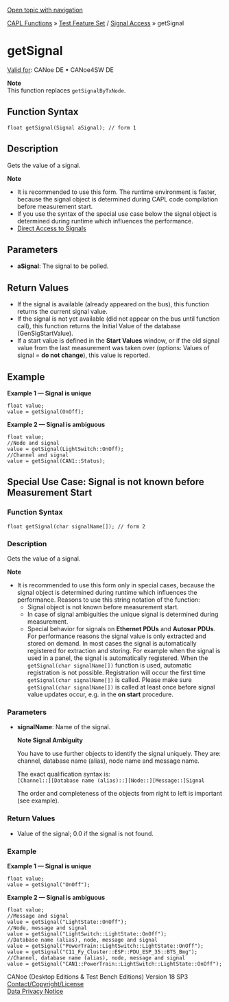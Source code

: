 [Open topic with navigation](../../../../../CANoeDEFamily.htm#Topics/CAPLFunctions/Test/Functions/CAPLfunctionGetSignal.md)

[CAPL Functions](../../CAPLfunctions.md) » [Test Feature Set](../CAPLfunctionsTFSOverview.md) / [Signal Access](../../SignalAccess/CAPLfunctionsSignalAccessOverview.md) » getSignal

# getSignal

[Valid for](../../../Shared/FeatureAvailability.md): CANoe DE • CANoe4SW DE

**Note**  
This function replaces `getSignalByTxNode`.

## Function Syntax

```plaintext
float getSignal(Signal aSignal); // form 1
```

## Description

Gets the value of a signal.

**Note**

- It is recommended to use this form. The runtime environment is faster, because the signal object is determined during CAPL code compilation before measurement start.
- If you use the syntax of the special use case below the signal object is determined during runtime which influences the performance.
- [Direct Access to Signals](../../../Shared/CAPL/SignalOrientedProgramming/SOPReadSignalValue.md)

## Parameters

- **aSignal**: The signal to be polled.

## Return Values

- If the signal is available (already appeared on the bus), this function returns the current signal value.
- If the signal is not yet available (did not appear on the bus until function call), this function returns the Initial Value of the database (GenSigStartValue).
- If a start value is defined in the **Start Values** window, or if the old signal value from the last measurement was taken over (options: Values of signal = **do not change**), this value is reported.

## Example

**Example 1 — Signal is unique**

```plaintext
float value;
value = getSignal(OnOff);
```

**Example 2 — Signal is ambiguous**

```plaintext
float value;
//Node and signal
value = getSignal(LightSwitch::OnOff);
//Channel and signal
value = getSignal(CAN1::Status);
```

## Special Use Case: Signal is not known before Measurement Start

### Function Syntax

```plaintext
float getSignal(char signalName[]); // form 2
```

### Description

Gets the value of a signal.

**Note**

- It is recommended to use this form only in special cases, because the signal object is determined during runtime which influences the performance. Reasons to use this string notation of the function:
  - Signal object is not known before measurement start.
  - In case of signal ambiguities the unique signal is determined during measurement.
  - Special behavior for signals on **Ethernet PDUs** and **Autosar PDUs**. For performance reasons the signal value is only extracted and stored on demand. In most cases the signal is automatically registered for extraction and storing. For example when the signal is used in a panel, the signal is automatically registered. When the `getSignal(char signalName[])` function is used, automatic registration is not possible. Registration will occur the first time `getSignal(char signalName[])` is called. Please make sure `getSignal(char signalName[])` is called at least once before signal value updates occur, e.g. in the **on start** procedure.

### Parameters

- **signalName**: Name of the signal.

  **Note Signal Ambiguity**

  You have to use further objects to identify the signal uniquely. They are: channel, database name (alias), node name and message name.

  The exact qualification syntax is:  
  `[Channel::][Database name (alias)::][Node::][Message::]Signal`

  The order and completeness of the objects from right to left is important (see example).

### Return Values

- Value of the signal; 0.0 if the signal is not found.

### Example

**Example 1 — Signal is unique**

```plaintext
float value;
value = getSignal("OnOff");
```

**Example 2 — Signal is ambiguous**

```plaintext
float value;
//Message and signal
value = getSignal("LightState::OnOff");
//Node, message and signal
value = getSignal("LightSwitch::LightState::OnOff");
//Database name (alias), node, message and signal
value = getSignal("PowerTrain::LightSwitch::LightState::OnOff");
value = getSignal("C11_Fy_Cluster::ESP::PDU_ESP_35::BTS_Bmg");
//Channel, database name (alias), node, message and signal
value = getSignal("CAN1::PowerTrain::LightSwitch::LightState::OnOff");
```

CANoe (Desktop Editions & Test Bench Editions) Version 18 SP3  
[Contact/Copyright/License](../../../Shared/ContactCopyrightLicense.md)  
[Data Privacy Notice](https://www.vector.com/int/en/company/get-info/privacy-policy/)
